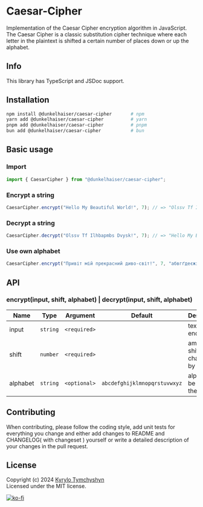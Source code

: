 # Caesar-Cipher

Implementation of the Caesar Cipher encryption algorithm in JavaScript. The Caesar Cipher is a classic substitution cipher technique where each letter in the plaintext is shifted a certain number of places down or up the alphabet.

## Info

This library has TypeScript and JSDoc support.

## Installation

```sh
npm install @dunkelhaiser/caesar-cipher       # npm
yarn add @dunkelhaiser/caesar-cipher          # yarn
pnpm add @dunkelhaiser/caesar-cipher          # pnpm
bun add @dunkelhaiser/caesar-cipher           # bun
```

## Basic usage

### Import

```ts
import { CaesarCipher } from "@dunkelhaiser/caesar-cipher";
```

### Encrypt a string

```ts
CaesarCipher.encrypt("Hello My Beautiful World!", 7); // => "Olssv Tf Ilhbapmbs Dvysk!"
```

### Decrypt a string

```ts
CaesarCipher.decrypt("Olssv Tf Ilhbapmbs Dvysk!", 7); // => "Hello My Beautiful World!"
```

### Use own alphabet

```ts
CaesarCipher.encrypt("Привіт мій прекрасний диво-світ!", 7, "абвгґдеєжзиіїйклмнопрстуфхцчшщьюя"); // => "Цчнзощ уор цчйсчєшфнр їнзх-шзощ!"
```

## API

### encrypt(input, shift, alphabet) | decrypt(input, shift, alphabet)

| Name     | Type     | Argument     | Default                      | Description                        |
| -------- | -------- | ------------ | ---------------------------- | ---------------------------------- |
| input    | `string` | `<required>` |                              | text to be encrypted               |
| shift    | `number` | `<required>` |                              | amount to shift each character by  |
| alphabet | `string` | `<optional>` | `abcdefghijklmnopqrstuvwxyz` | alphabet to be used for the cipher |

## Contributing

When contributing, please follow the coding style, add unit tests for everything you change and either add changes to README and CHANGELOG( with changeset ) yourself or write a detailed description of your changes in the pull request.

## License

Copyright (c) 2024 [Kyrylo Tymchyshyn](https://github.com/Dunkelhaiser)  
Licensed under the MIT license.

[![ko-fi](https://ko-fi.com/img/githubbutton_sm.svg)](https://ko-fi.com/W7W7LIYO1)
